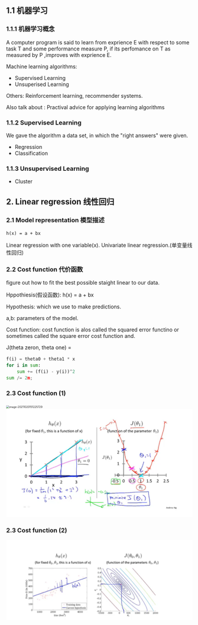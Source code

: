 ## 1.1 机器学习

### 1.1.1 机器学习概念

A computer program is said to learn from exprience E with respect to some task T and some performance measure P, if its perfomance on T as measured by P ,improves with exprience E.

Machine learning algorithms:

- Supervised Learning
- Unsuperised Learning

Others: Reinforcement learning, recommender systems.

Also talk about : Practival advice for applying learning algorithms

### 1.1.2 Supervised Learning

We gave the algorithm a data set, in which the "right answers" were given.

- Regression
- Classification

### 1.1.3 Unsupervised Learning

- Cluster



## 2.  Linear regression 线性回归

### 2.1 Model representation 模型描述

```
h(x) = a + bx
```

Linear regression with one variable(x). Univariate linear regression.(单变量线性回归)

###  2.2 Cost function 代价函数

figure out how to fit the best possible staight linear to our data.

Hppothiesis(假设函数): h(x) = a + bx

Hypothesis: which we use to make predictions.

a,b: parameters of the model.

Cost function: cost function is alos called the squared error functino or sometimes called the square error cost function and.

J(theta zeron,  theta one) = 

```python
f(i) = theta0 + theta1 * x
for i in sum:
	sum += (f(i) - y(i))^2
sum /= 2m;
```

### 2.3 Cost function (1)

<img src="../../../../docsify-leetcode-record/docs/pictures/ML2.3图片.png" alt="image-20211020151225729" style="zoom:50%;" />

<img src="../../pictures/线性回归Theda0不存在.png" alt="image-20211020152412534" style="zoom:50%;" />

### 2.3 Cost function (2)

<img src="../../../docs/pictures/高等等线图.png" alt="image-20211020153730930" style="zoom:50%;" />

